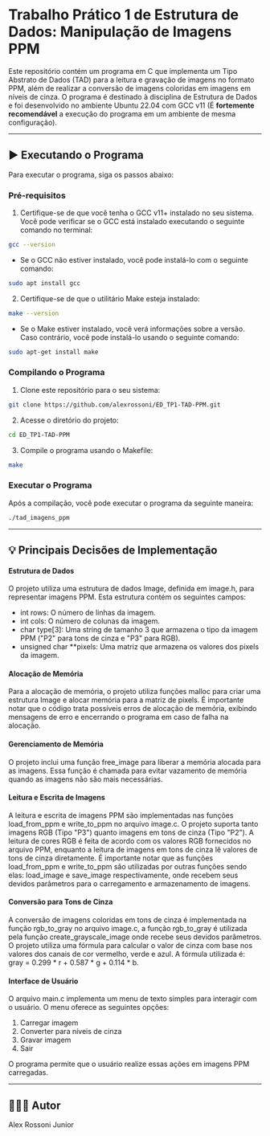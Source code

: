 # Trabalho Prático 1 de Estrutura de Dados: Manipulação de Imagens PPM

Este repositório contém um programa em C que implementa um Tipo Abstrato de Dados (TAD) para a leitura e gravação de imagens no formato PPM, além de realizar a conversão de imagens coloridas em imagens em níveis de cinza. O programa é destinado à disciplina de Estrutura de Dados e foi desenvolvido no ambiente Ubuntu 22.04 com GCC v11 (É **fortemente recomendável** a execução do programa em um ambiente de mesma configuração).

---

## ▶️ Executando o Programa

Para executar o programa, siga os passos abaixo:

### Pré-requisitos

1. Certifique-se de que você tenha o GCC v11+ instalado no seu sistema. Você pode verificar se o GCC está instalado executando o seguinte comando no terminal:

```bash
gcc --version
```

  - Se o GCC não estiver instalado, você pode instalá-lo com o seguinte comando:
  ```bash
  sudo apt install gcc
  ```

2. Certifique-se de que o utilitário Make esteja instalado:

```bash
make --version
```

  - Se o Make estiver instalado, você verá informações sobre a versão. Caso contrário, você pode instalá-lo usando o seguinte comando:
  ```bash
  sudo apt-get install make
  ```

### Compilando o Programa

1. Clone este repositório para o seu sistema:
```bash
git clone https://github.com/alexrossoni/ED_TP1-TAD-PPM.git
```

2. Acesse o diretório do projeto:
```bash
cd ED_TP1-TAD-PPM
```

3. Compile o programa usando o Makefile:
```bash
make
```

### Executar o Programa

Após a compilação, você pode executar o programa da seguinte maneira:
```bash
./tad_imagens_ppm
```

---

## 💡 Principais Decisões de Implementação

#### Estrutura de Dados
O projeto utiliza uma estrutura de dados Image, definida em image.h, para representar imagens PPM. Esta estrutura contém os seguintes campos:

  - int rows: O número de linhas da imagem.
  - int cols: O número de colunas da imagem.
  - char type[3]: Uma string de tamanho 3 que armazena o tipo da imagem PPM ("P2" para tons de cinza e "P3" para RGB).
  - unsigned char **pixels: Uma matriz que armazena os valores dos pixels da imagem.

#### Alocação de Memória
Para a alocação de memória, o projeto utiliza funções malloc para criar uma estrutura Image e alocar memória para a matriz de pixels. É importante notar que o código trata possíveis erros de alocação de memória, exibindo mensagens de erro e encerrando o programa em caso de falha na alocação.

#### Gerenciamento de Memória
O projeto inclui uma função free_image para liberar a memória alocada para as imagens. Essa função é chamada para evitar vazamento de memória quando as imagens não são mais necessárias.

#### Leitura e Escrita de Imagens
A leitura e escrita de imagens PPM são implementadas nas funções load_from_ppm e write_to_ppm no arquivo image.c. O projeto suporta tanto imagens RGB (Tipo "P3") quanto imagens em tons de cinza (Tipo "P2"). A leitura de cores RGB é feita de acordo com os valores RGB fornecidos no arquivo PPM, enquanto a leitura de imagens em tons de cinza lê valores de tons de cinza diretamente. É importante notar que as funções load_from_ppm e write_to_ppm são utilizadas por outras funções sendo elas: load_image e save_image respectivamente, onde recebem seus devidos parâmetros para o carregamento e armazenamento de imagens.

#### Conversão para Tons de Cinza
A conversão de imagens coloridas em tons de cinza é implementada na função rgb_to_gray no arquivo image.c, a função rgb_to_gray é utilizada pela função create_grayscale_image onde recebe seus devidos parâmetros. O projeto utiliza uma fórmula para calcular o valor de cinza com base nos valores dos canais de cor vermelho, verde e azul. A fórmula utilizada é: gray = 0.299 * r + 0.587 * g + 0.114 * b.

#### Interface de Usuário
O arquivo main.c implementa um menu de texto simples para interagir com o usuário. O menu oferece as seguintes opções:

1. Carregar imagem
2. Converter para níveis de cinza
3. Gravar imagem
4. Sair

O programa permite que o usuário realize essas ações em imagens PPM carregadas.

---

## 👨🏽‍💻 Autor

Alex Rossoni Junior
